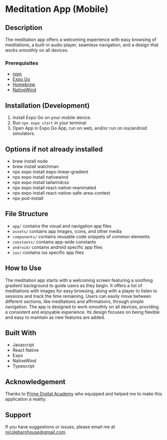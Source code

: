 # Meditation App (Mobile)

## Description

The meditation app offers a welcoming experience with easy browsing of meditations, a built-in audio player, seamless navigation, and a design that works smoothly on all devices.

### Prerequisites

- [npm](https://www.npmjs.com)
- [Expo Go](https://expo.dev)
- [Homebrew](https://brew.sh)
- [NativeWind](https://www.nativewind.dev)

## Installation (Development)

1. Install Expo Go on your mobile device.
2. Run `npx expo start` in your terminal
3. Open App in Expo Go App, run on web, and/or run on ios/android simulators.

## Options if not already installed

- brew install node
- brew install watchman
- npx expo install expo-linear-gradient
- npx expo install nativewind
- npx expo install tailwindcss
- npx expo install react-native-reanimated
- npx expo install react-native-safe-area-context
- npx pod-install

## File Structure

- `app/` contains the visual and navigation app files
- `assets/` contains app images, icons, and other media
- `components/` contains reusable code snippets of common elements
- `constants/` contains app-wide constants
- `android/` contains android specific app files
- `ios/` contains ios specific app files

## How to Use

The meditation app starts with a welcoming screen featuring a soothing gradient background to guide users as they begin. It offers a list of meditations with images for easy browsing, along with a player to listen to sessions and track the time remaining. Users can easily move between different sections, like meditations and affirmations, through simple navigation. The app is designed to work smoothly on all devices, providing a consistent and enjoyable experience. Its design focuses on being flexible and easy to maintain as new features are added.

## Built With

- Javascript
- React Native
- Expo
- NativeWind
- Typescript

## Acknowledgement

Thanks to [Prime Digital Academy](www.primeacademy.io) who equipped and helped me to make this application a reality.

## Support

If you have suggestions or issues, please email me at [nicolebarnhouse@gmail.com](mailto:nicolebarnhouse@gmail.com).
